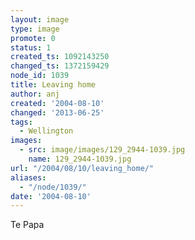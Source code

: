 ```yaml
---
layout: image
type: image
promote: 0
status: 1
created_ts: 1092143250
changed_ts: 1372159429
node_id: 1039
title: Leaving home
author: anj
created: '2004-08-10'
changed: '2013-06-25'
tags:
  - Wellington
images:
  - src: image/images/129_2944-1039.jpg
    name: 129_2944-1039.jpg
url: "/2004/08/10/leaving_home/"
aliases:
  - "/node/1039/"
date: '2004-08-10'
---
```

Te Papa
